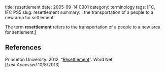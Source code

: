 title: resettlement
date: 2005-09-14 0901
category: terminology
tags: IFC, IFC PS5 
slug: resettlement
summary: : the transportation of a people to a new area for settlement

<!--
icon: file-code-o
summary: 
-->

The term **resettlement** refers to the transportation of a people to a new area for settlement.[1](http://wordnetweb.princeton.edu/perl/webwn?s=resettlement "Princeton University. 2012.")

## References

<ref>Princeton University. 2012. “[Resettlement](http://wordnetweb.princeton.edu/perl/webwn?s=resettlement)”. Word Net. <br /> [*Last Accessed* 10/8/2013]</ref>

